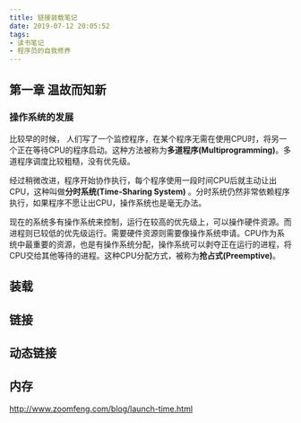 ```yaml
---
title: 链接装载笔记
date: 2019-07-12 20:05:52
tags:
- 读书笔记
- 程序员的自我修养
---
```




## 第一章 温故而知新

### 操作系统的发展

比较早的时候， 人们写了一个监控程序，在某个程序无需在使用CPU时，将另一个正在等待CPU的程序启动。这种方法被称为**多道程序(Multiprogramming)**。多道程序调度比较粗糙，没有优先级。

经过稍微改进，程序开始协作执行，每个程序使用一段时间CPU后就主动让出CPU，这种叫做**分时系统(Time-Sharing System)** 。分时系统仍然非常依赖程序执行，如果程序不愿让出CPU，操作系统也是毫无办法。

现在的系统多有操作系统来控制，运行在较高的优先级上，可以操作硬件资源。而进程则已较低的优先级运行。需要硬件资源则需要像操作系统申请。CPU作为系统中最重要的资源，也是有操作系统分配，操作系统可以剥夺正在运行的进程，将CPU交给其他等待的进程。这种CPU分配方式，被称为**抢占式(Preemptive)**。



## 装载





## 链接



## 动态链接



## 内存







http://www.zoomfeng.com/blog/launch-time.html